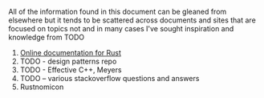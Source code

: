 All of the information found in this document can be gleaned from elsewhere but it tends to be scattered across documents and sites that are focused on topics not
and in many cases I've sought inspiration and knowledge from
TODO

1. [Online documentation for Rust](https://www.rust-lang.org/en-US/documentation.html)
2. TODO - design patterns repo
3. TODO - Effective C++, Meyers
4. TODO – various stackoverflow questions and answers
5. Rustnomicon
